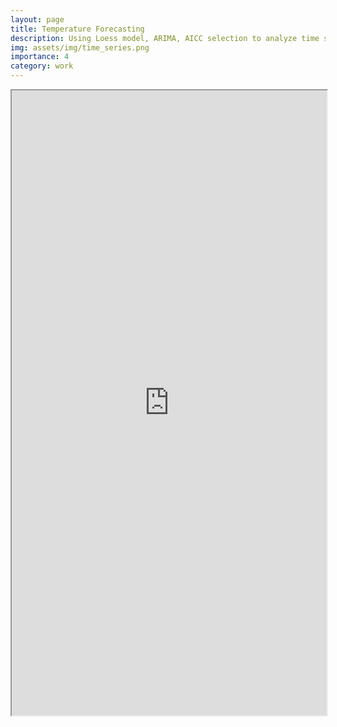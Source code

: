 ```yaml
---
layout: page
title: Temperature Forecasting
description: Using Loess model, ARIMA, AICC selection to analyze time series data.
img: assets/img/time_series.png
importance: 4
category: work
---
```



<iframe src="https://drive.google.com/file/d/1Eyp1TuoMS2DfBUGLOqVGiCuPQvK-3cyr/view?usp=sharing" width="100%" height="1000px"></iframe>
